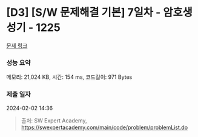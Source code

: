 # [D3] [S/W 문제해결 기본] 7일차 - 암호생성기 - 1225 

[문제 링크](https://swexpertacademy.com/main/code/problem/problemDetail.do?contestProbId=AV14uWl6AF0CFAYD) 

### 성능 요약

메모리: 21,024 KB, 시간: 154 ms, 코드길이: 971 Bytes

### 제출 일자

2024-02-02 14:36



> 출처: SW Expert Academy, https://swexpertacademy.com/main/code/problem/problemList.do